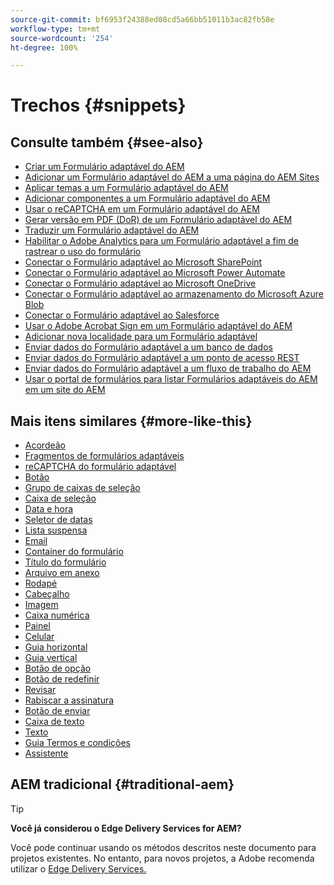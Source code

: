 ```yaml
---
source-git-commit: bf6953f24388ed08cd5a66bb51011b3ac82fb58e
workflow-type: tm+mt
source-wordcount: '254'
ht-degree: 100%

---
```

# Trechos {#snippets}

<!--

## See Also {#see-also}

* [Create an AEM Adaptive Form](https://experienceleague.adobe.com/docs/experience-manager-cloud-service/content/forms/adaptive-forms-authoring/authoring-adaptive-forms-core-components/create-an-adaptive-form-on-forms-cs/creating-adaptive-form-core-components.html)
* [Add an AEM Adaptive Form to AEM Sites page](https://experienceleague.adobe.com/docs/experience-manager-cloud-service/content/forms/adaptive-forms-authoring/create-or-add-an-adaptive-form-to-aem-sites-page.html)
* [Apply themes to an AEM Adaptive Form](https://experienceleague.adobe.com/docs/experience-manager-cloud-service/content/forms/adaptive-forms-authoring/authoring-adaptive-forms-core-components/create-an-adaptive-form-on-forms-cs/using-themes-in-core-components.html)
* [Add components to an AEM Adaptive Form](/help/adaptive-forms/introduction.md#adaptive-forms-core-components-components)
* [Use reCAPTCHA in an AEM Adaptive Form](https://experienceleague.adobe.com/docs/experience-manager-cloud-service/content/forms/adaptive-forms-authoring/authoring-adaptive-forms-foundation-components/add-components-to-an-adaptive-form/captcha-adaptive-forms.html)
* [Generate PDF version (DoR) of an AEM Adaptive Form](https://experienceleague.adobe.com/docs/experience-manager-cloud-service/content/forms/adaptive-forms-authoring/authoring-adaptive-forms-core-components/create-an-adaptive-form-on-forms-cs/generate-document-of-record-core-components.html)
* [Translate an AEM Adaptive Form](https://experienceleague.adobe.com/docs/experience-manager-cloud-service/content/forms/adaptive-forms-authoring/authoring-adaptive-forms-core-components/create-an-adaptive-form-on-forms-cs/using-aem-translation-workflow-to-localize-adaptive-forms-core-components.html)
* [Enable Adobe Analytics for an Adaptive Form to track form usage](https://experienceleague.adobe.com/docs/experience-manager-cloud-service/content/forms/integrate/services/enable-adobe-analytics-adaptive-form-using-experience-cloud-setup-automation.html)
* [Connect Adaptive Form to Microsoft SharePoint](https://experienceleague.adobe.com/docs/experience-manager-cloud-service/content/forms/adaptive-forms-authoring/authoring-adaptive-forms-core-components/create-an-adaptive-form-on-forms-cs/configure-submit-actions-core-components.html#create-sharepoint-configuration)
* [Connect Adaptive Form to Microsoft Power Automate](https://experienceleague.adobe.com/docs/experience-manager-cloud-service/content/forms/adaptive-forms-authoring/authoring-adaptive-forms-core-components/create-an-adaptive-form-on-forms-cs/configure-submit-actions-core-components.html#microsoft-power-automate)
* [Connect Adaptive Form to Microsoft OneDrive](https://experienceleague.adobe.com/docs/experience-manager-cloud-service/content/forms/adaptive-forms-authoring/authoring-adaptive-forms-core-components/create-an-adaptive-form-on-forms-cs/configure-submit-actions-core-components.html#submit-to-onedrive)
* [Connect Adaptive Form to Microsoft Azure Blob Storage](https://experienceleague.adobe.com/docs/experience-manager-cloud-service/content/forms/adaptive-forms-authoring/authoring-adaptive-forms-core-components/create-an-adaptive-form-on-forms-cs/configure-submit-actions-core-components.html#submit-to-azure-blob-storage)
* [Connect Adaptive Form to Salesforce](https://experienceleague.adobe.com/docs/experience-manager-cloud-service/content/forms/integrate/use-form-data-model/oauth2-client-credentials-flow-for-server-to-server-integration.html)
* [Use Adobe Sign in an AEM Adaptive Form](https://experienceleague.adobe.com/docs/experience-manager-cloud-service/content/forms/adaptive-forms-authoring/authoring-adaptive-forms-foundation-components/use-adobe-sign/working-with-adobe-sign.html)
* [Add a new locale for an Adaptive Form](https://experienceleague.adobe.com/docs/experience-manager-cloud-service/content/forms/adaptive-forms-authoring/authoring-adaptive-forms-core-components/create-an-adaptive-form-on-forms-cs/supporting-new-language-localization-core-components.html)
* [Send Adaptive Form data to a database](https://experienceleague.adobe.com/docs/experience-manager-cloud-service/content/forms/integrate/use-form-data-model/data-integration.html)
* [Send Adaptive Form data to a REST endpoint](https://experienceleague.adobe.com/docs/experience-manager-cloud-service/content/forms/adaptive-forms-authoring/authoring-adaptive-forms-core-components/create-an-adaptive-form-on-forms-cs/configure-submit-actions-core-components.html#submit-to-rest-endpoint)
* [Send Adaptive Form data to AEM Workflow](https://experienceleague.adobe.com/docs/experience-manager-cloud-service/content/forms/adaptive-forms-authoring/authoring-adaptive-forms-core-components/create-an-adaptive-form-on-forms-cs/configure-submit-actions-core-components.html#invoke-an-aem-workflow)
* [Use Forms Portal to list AEM Adaptive Forms on an AEM website](https://experienceleague.adobe.com/docs/experience-manager-cloud-service/content/forms/adaptive-forms-authoring/authoring-adaptive-forms-foundation-components/configure-forms-portal.html)
-->

## Consulte também {#see-also}

- [Criar um Formulário adaptável do AEM](https://experienceleague.adobe.com/docs/experience-manager-cloud-service/content/forms/adaptive-forms-authoring/authoring-adaptive-forms-core-components/create-an-adaptive-form-on-forms-cs/creating-adaptive-form-core-components.html?lang=pt-BR)
- [Adicionar um Formulário adaptável do AEM a uma página do AEM Sites](https://experienceleague.adobe.com/docs/experience-manager-cloud-service/content/forms/adaptive-forms-authoring/create-or-add-an-adaptive-form-to-aem-sites-page.html?lang=pt-BR)
- [Aplicar temas a um Formulário adaptável do AEM](https://experienceleague.adobe.com/docs/experience-manager-cloud-service/content/forms/adaptive-forms-authoring/authoring-adaptive-forms-core-components/create-an-adaptive-form-on-forms-cs/using-themes-in-core-components.html?lang=pt-BR)
- [Adicionar componentes a um Formulário adaptável do AEM](/help/adaptive-forms/introduction.md#adaptive-forms-core-components-components)
- [Usar o reCAPTCHA em um Formulário adaptável do AEM](https://experienceleague.adobe.com/docs/experience-manager-cloud-service/content/forms/adaptive-forms-authoring/authoring-adaptive-forms-foundation-components/add-components-to-an-adaptive-form/captcha-adaptive-forms.html?lang=pt-BR)
- [Gerar versão em PDF (DoR) de um Formulário adaptável do AEM](https://experienceleague.adobe.com/docs/experience-manager-cloud-service/content/forms/adaptive-forms-authoring/authoring-adaptive-forms-core-components/create-an-adaptive-form-on-forms-cs/generate-document-of-record-core-components.html?lang=pt-BR)
- [Traduzir um Formulário adaptável do AEM](https://experienceleague.adobe.com/docs/experience-manager-cloud-service/content/forms/adaptive-forms-authoring/authoring-adaptive-forms-core-components/create-an-adaptive-form-on-forms-cs/using-aem-translation-workflow-to-localize-adaptive-forms-core-components.html?lang=pt-BR)
- [Habilitar o Adobe Analytics para um Formulário adaptável a fim de rastrear o uso do formulário](https://experienceleague.adobe.com/docs/experience-manager-cloud-service/content/forms/integrate/services/enable-adobe-analytics-adaptive-form-using-experience-cloud-setup-automation.html?lang=pt-BR)
- [Conectar o Formulário adaptável ao Microsoft SharePoint](https://experienceleague.adobe.com/docs/experience-manager-cloud-service/content/forms/adaptive-forms-authoring/authoring-adaptive-forms-core-components/create-an-adaptive-form-on-forms-cs/configure-submit-actions-core-components.html?lang=pt-BR#create-sharepoint-configuration)
- [Conectar o Formulário adaptável ao Microsoft Power Automate](https://experienceleague.adobe.com/docs/experience-manager-cloud-service/content/forms/adaptive-forms-authoring/authoring-adaptive-forms-core-components/create-an-adaptive-form-on-forms-cs/configure-submit-actions-core-components.html?lang=pt-BR#microsoft-power-automate)
- [Conectar o Formulário adaptável ao Microsoft OneDrive](https://experienceleague.adobe.com/docs/experience-manager-cloud-service/content/forms/adaptive-forms-authoring/authoring-adaptive-forms-core-components/create-an-adaptive-form-on-forms-cs/configure-submit-actions-core-components.html?lang=pt-BR#submit-to-onedrive)
- [Conectar o Formulário adaptável ao armazenamento do Microsoft Azure Blob](https://experienceleague.adobe.com/docs/experience-manager-cloud-service/content/forms/adaptive-forms-authoring/authoring-adaptive-forms-core-components/create-an-adaptive-form-on-forms-cs/configure-submit-actions-core-components.html?lang=pt-BR#submit-to-azure-blob-storage)
- [Conectar o Formulário adaptável ao Salesforce](https://experienceleague.adobe.com/docs/experience-manager-cloud-service/content/forms/integrate/use-form-data-model/oauth2-client-credentials-flow-for-server-to-server-integration.html?lang=pt-BR)
- [Usar o Adobe Acrobat Sign em um Formulário adaptável do AEM](https://experienceleague.adobe.com/docs/experience-manager-cloud-service/content/forms/adaptive-forms-authoring/authoring-adaptive-forms-foundation-components/use-adobe-sign/working-with-adobe-sign.html?lang=pt-br)
- [Adicionar nova localidade para um Formulário adaptável](https://experienceleague.adobe.com/docs/experience-manager-cloud-service/content/forms/adaptive-forms-authoring/authoring-adaptive-forms-core-components/create-an-adaptive-form-on-forms-cs/supporting-new-language-localization-core-components.html?lang=pt-BR)
- [Enviar dados do Formulário adaptável a um banco de dados](https://experienceleague.adobe.com/docs/experience-manager-cloud-service/content/forms/integrate/use-form-data-model/data-integration.html?lang=pt-BR)
- [Enviar dados do Formulário adaptável a um ponto de acesso REST](https://experienceleague.adobe.com/docs/experience-manager-cloud-service/content/forms/adaptive-forms-authoring/authoring-adaptive-forms-core-components/create-an-adaptive-form-on-forms-cs/configure-submit-actions-core-components.html?lang=pt-BR#submit-to-rest-endpoint)
- [Enviar dados do Formulário adaptável a um fluxo de trabalho do AEM](https://experienceleague.adobe.com/docs/experience-manager-cloud-service/content/forms/adaptive-forms-authoring/authoring-adaptive-forms-core-components/create-an-adaptive-form-on-forms-cs/configure-submit-actions-core-components.html?lang=pt-BR#invoke-an-aem-workflow)
- [Usar o portal de formulários para listar Formulários adaptáveis do AEM em um site do AEM](https://experienceleague.adobe.com/docs/experience-manager-cloud-service/content/forms/adaptive-forms-authoring/authoring-adaptive-forms-foundation-components/configure-forms-portal.html?lang=pt-BR)

## Mais itens similares {#more-like-this}

- [Acordeão](/help/adaptive-forms/components/accordion.md)
- [Fragmentos de formulários adaptáveis](/help/adaptive-forms/components/adaptive-form-fragment.md)
- [reCAPTCHA do formulário adaptável](/help/adaptive-forms/components/adaptive-form-recaptcha.md)
- [Botão](/help/adaptive-forms/components/button.md)
- [Grupo de caixas de seleção](/help/adaptive-forms/components/checkbox-group.md)
- [Caixa de seleção](/help/adaptive-forms/components/checkbox.md)
- [Data e hora](/help/adaptive-forms/components/date-time-component.md)
- [Seletor de datas](/help/adaptive-forms/components/date-picker.md)
- [Lista suspensa](/help/adaptive-forms/components/drop-down-list.md)
- [Email](/help/adaptive-forms/components/email.md)
- [Container do formulário](/help/adaptive-forms/components/form-container.md)
- [Título do formulário](/help/adaptive-forms/components/form-title.md)
- [Arquivo em anexo](/help/adaptive-forms/components/file-attachment.md)
- [Rodapé](/help/adaptive-forms/components/footer.md)
- [Cabeçalho](/help/adaptive-forms/components/header.md)
- [Imagem](/help/adaptive-forms/components/image.md)
- [Caixa numérica](/help/adaptive-forms/components/numeric-box.md)
  <!--- [Password Box](/help/adaptive-forms/components/password-box.md)-->
- [Painel](/help/adaptive-forms/components/panel.md)
- [Celular](/help/adaptive-forms/components/phone.md)
- [Guia horizontal](/help/adaptive-forms/components/horizontal-tabs.md)
- [Guia vertical](/help/adaptive-forms/components/vertical-tabs.md)
- [Botão de opção](/help/adaptive-forms/components/radio-button.md)
- [Botão de redefinir](/help/adaptive-forms/components/reset-button.md)
- [Revisar](/help/adaptive-forms/components/review.md)
- [Rabiscar a assinatura](/help/adaptive-forms/components/scribble-signature.md)
- [Botão de enviar](/help/adaptive-forms/components/submit-button.md)
- [Caixa de texto](/help/adaptive-forms/components/text-box.md)
- [Texto](/help/adaptive-forms/components/text.md)
- [Guia Termos e condições](/help/adaptive-forms/components/terms-and-conditions.md)
- [Assistente](/help/adaptive-forms/components/wizard.md)

## AEM tradicional {#traditional-aem}

>[!TIP]
>
>**Você já considerou o Edge Delivery Services for AEM?**
>
>Você pode continuar usando os métodos descritos neste documento para projetos existentes. No entanto, para novos projetos, a Adobe recomenda utilizar o [Edge Delivery Services.](https://experienceleague.adobe.com/pt-br/docs/experience-manager-cloud-service/content/edge-delivery/overview)
